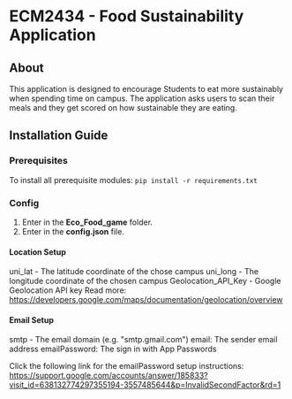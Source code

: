 # ECM2434 - Food Sustainability Application
## About
This application is designed to encourage Students to eat more sustainably when spending time on campus. The application asks users to scan their meals and they get scored on how sustainable they are eating.

## Installation Guide 
### Prerequisites
To install all prerequisite modules:
`pip install -r requirements.txt`

### Config
1. Enter in the **Eco_Food_game** folder.
2. Enter in the **config.json** file.

#### Location Setup

uni_lat - The latitude coordinate of the chose campus
uni_long - The longitude coordinate of the chosen campus
Geolocation_API_Key - Google Geolocation API key 
  Read more: https://developers.google.com/maps/documentation/geolocation/overview

#### Email Setup

smtp - The email domain (e.g. "smtp.gmail.com")
email: The sender email address
emailPassword: The sign in with App Passwords

Click the following link for the emailPassword setup instructions:
https://support.google.com/accounts/answer/185833?visit_id=638132774297355194-3557485644&p=InvalidSecondFactor&rd=1
